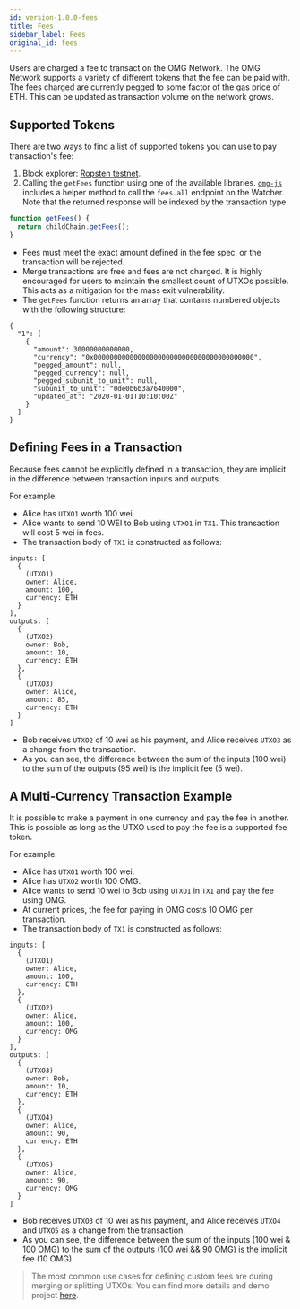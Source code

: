 ```yaml
---
id: version-1.0.0-fees
title: Fees
sidebar_label: Fees
original_id: fees
---
```


Users are charged a fee to transact on the OMG Network. The OMG Network supports a variety of different tokens that the fee can be paid with. The fees charged are currently pegged to some factor of the gas price of ETH. This can be updated as transaction volume on the network grows.
 
## Supported Tokens

There are two ways to find a list of supported tokens you can use to pay transaction's fee:
1. Block explorer: [Ropsten testnet](https://blockexplorer.ropsten.v1.omg.network/fees).
2. Calling the `getFees` function using one of the available libraries. [`omg-js`](https://github.com/omgnetwork/omg-js) includes a helper method to call the `fees.all` endpoint on the Watcher. Note that the returned response will be indexed by the transaction type.
 
<!--DOCUSAURUS_CODE_TABS-->
<!-- JavaScript -->
```js
function getFees() {
  return childChain.getFees();
}
```
<!--END_DOCUSAURUS_CODE_TABS-->

- Fees must meet the exact amount defined in the fee spec, or the transaction will be rejected.
- Merge transactions are free and fees are not charged. It is highly encouraged for users to maintain the smallest count of UTXOs possible. This acts as a mitigation for the mass exit vulnerability.
- The `getFees` function returns an array that contains numbered objects with the following structure:

```
{
  "1": [
    {
      "amount": 30000000000000,
      "currency": "0x0000000000000000000000000000000000000000",
      "pegged_amount": null,
      "pegged_currency": null,
      "pegged_subunit_to_unit": null,
      "subunit_to_unit": "0de0b6b3a7640000",
      "updated_at": "2020-01-01T10:10:00Z"
    }
  ]
}
```
 
## Defining Fees in a Transaction
 
Because fees cannot be explicitly defined in a transaction, they are implicit in the difference between transaction inputs and outputs. 
 
For example:
- Alice has `UTXO1` worth 100 wei.
- Alice wants to send 10 WEI to Bob using `UTXO1` in `TX1`. This transaction will cost 5 wei in fees.
- The transaction body of `TX1` is constructed as follows:

```
inputs: [
  {
    (UTXO1)
    owner: Alice,
    amount: 100,
    currency: ETH
  }
],
outputs: [
  { 
    (UTXO2)
    owner: Bob,
    amount: 10,
    currency: ETH
  },
  {
    (UTXO3)
    owner: Alice,
    amount: 85,
    currency: ETH
  }
]
```

- Bob receives `UTXO2` of 10 wei as his payment, and Alice receives `UTXO3` as a change from the transaction.
- As you can see, the difference between the sum of the inputs (100 wei) to the sum of the outputs (95 wei) is the implicit fee (5 wei). 
 
## A Multi-Currency Transaction Example
 
It is possible to make a payment in one currency and pay the fee in another. This is possible as long as the UTXO used to pay the fee is a supported fee token.
 
For example:
- Alice has `UTXO1` worth 100 wei.
- Alice has `UTXO2` worth 100 OMG.
- Alice wants to send 10 wei to Bob using `UTXO1` in `TX1` and pay the fee using OMG.
- At current prices, the fee for paying in OMG costs 10 OMG per transaction.
- The transaction body of `TX1` is constructed as follows:

```
inputs: [
  {
    (UTXO1)
    owner: Alice,
    amount: 100,
    currency: ETH
  },
  {
    (UTXO2)
    owner: Alice,
    amount: 100,
    currency: OMG
  }
],
outputs: [
  { 
    (UTXO3)
    owner: Bob,
    amount: 10,
    currency: ETH
  },
  {
    (UTXO4)
    owner: Alice,
    amount: 90,
    currency: ETH
  },
  {
    (UTXO5)
    owner: Alice,
    amount: 90,
    currency: OMG
  }
]
``` 

- Bob receives `UTXO3` of 10 wei as his payment, and Alice receives `UTXO4` and `UTXO5` as a change from the transaction.
- As you can see, the difference between the sum of the inputs (100 wei & 100 OMG) to the sum of the outputs (100 wei && 90 OMG) is the implicit fee (10 OMG).

> The most common use cases for defining custom fees are during merging or splitting UTXOs. You can find more details and demo project [here](managing-utxos).
